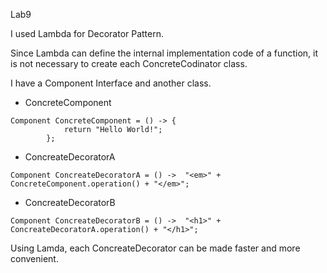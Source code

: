 
Lab9

I used Lambda for Decorator Pattern. 

Since Lambda can define the internal implementation code of a function, it is not necessary to create each ConcreteCodinator class.

I have a Component Interface and another class.


- ConcreteComponent
```
Component ConcreteComponent = () -> {
			return "Hello World!";
		};
```

- ConcreateDecoratorA
```
Component ConcreateDecoratorA = () ->  "<em>" + ConcreteComponent.operation() + "</em>";
```

- ConcreateDecoratorB
```
Component ConcreateDecoratorB = () ->  "<h1>" + ConcreateDecoratorA.operation() + "</h1>";
```		
    

Using Lamda, each ConcreateDecorator can be made faster and more convenient.

  
  
